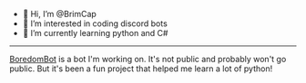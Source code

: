 - 👋 Hi, I’m @BrimCap
- 👀 I’m interested in coding discord bots
- 🌱 I’m currently learning python and C#

---

[BoredomBot](https://github.com/BrimCap/BoredomBot) is a bot I'm working on. It's not public and probably won't go public. But it's been a fun project that helped me learn a lot of python!
